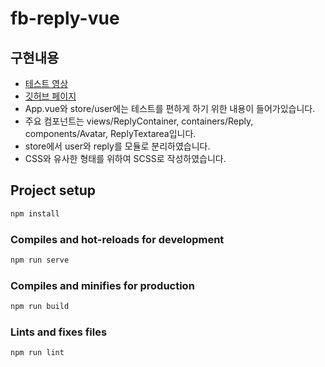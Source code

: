 # fb-reply-vue

## 구현내용

- [테스트 영상](https://drive.google.com/file/d/1nbWQiaWq8FQjjCEQl3DsMFSzmKQw0cuV/view?usp=sharing)
- [깃허브 페이지](https://icymonk.github.io/clo3d-fb-reply-vue)
- App.vue와 store/user에는 테스트를 편하게 하기 위한 내용이 들어가있습니다.
- 주요 컴포넌트는 views/ReplyContainer, containers/Reply, components/Avatar, ReplyTextarea입니다.
- store에서 user와 reply를 모듈로 분리하였습니다.
- CSS와 유사한 형태를 위하여 SCSS로 작성하였습니다.

## Project setup

```bash
npm install
```

### Compiles and hot-reloads for development

```bash
npm run serve
```

### Compiles and minifies for production

```bash
npm run build
```

### Lints and fixes files

```bash
npm run lint
```
